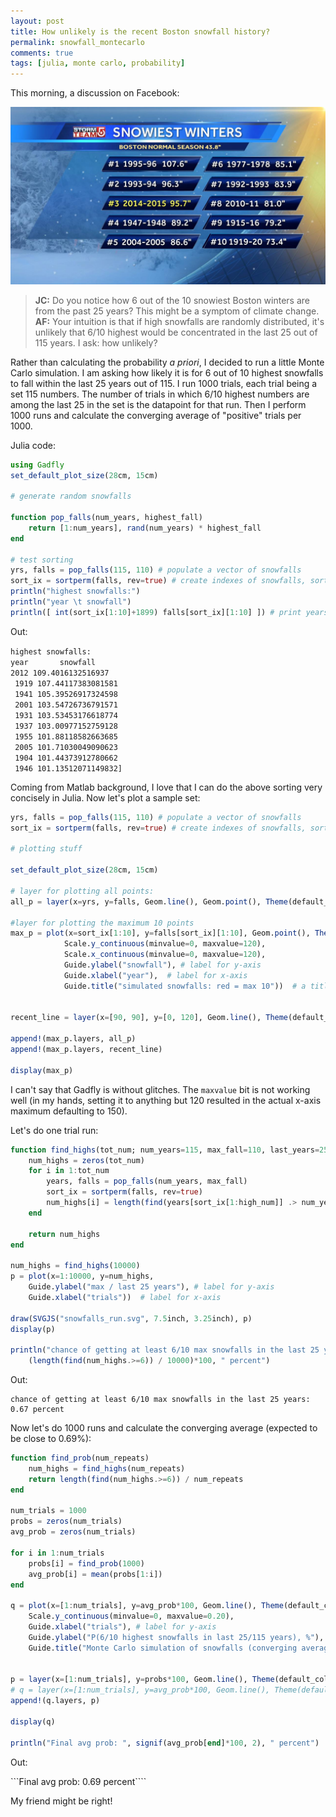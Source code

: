 ```yaml
---
layout: post
title: How unlikely is the recent Boston snowfall history?
permalink: snowfall_montecarlo
comments: true
tags: [julia, monte carlo, probability]
---
```


This morning, a discussion on Facebook:

![](https://raw.githubusercontent.com/aflyax/Julia/master/climate_monte_carlo/boston_snows.jpg)
[]()

>**JC:** Do you notice how 6 out of the 10 snowiest Boston winters are from the past 25 years? This might be a symptom of climate change.<br>
>**AF:** Your intuition is that if high snowfalls are randomly distributed, it's unlikely that 6/10 highest would be concentrated in the last 25 out of 115 years. I ask: how unlikely?

<!-- more -->

Rather than calculating the probability *a priori*, I decided to run a little Monte Carlo simulation. I am asking how likely it is for 6 out of 10 highest snowfalls to fall within the last 25 years out of 115. I run 1000 trials, each trial being a set 115 numbers. The number of trials in which 6/10 highest numbers are among the last 25 in the set is the datapoint for that run. Then I perform 1000 runs and calculate the converging average of "positive" trials per 1000.

Julia code:

``` julia
using Gadfly
set_default_plot_size(28cm, 15cm)

# generate random snowfalls

function pop_falls(num_years, highest_fall)
    return [1:num_years], rand(num_years) * highest_fall
end

# test sorting
yrs, falls = pop_falls(115, 110) # populate a vector of snowfalls
sort_ix = sortperm(falls, rev=true) # create indexes of snowfalls, sorted in reverse order (high → low)
println("highest snowfalls:")
println("year \t snowfall")
println([ int(sort_ix[1:10]+1899) falls[sort_ix][1:10] ]) # print years and falls corresponding to the top ten indexes
```

Out:

`highest snowfalls:` <br>
` year       snowfall ` <br>
` 2012 109.4016132516937 ` <br>
` 1919 107.44117383081581` <br>
` 1941 105.39526917324598` <br>
` 2001 103.54726736791571` <br>
` 1931 103.53453176618774` <br>
` 1937 103.00977152759128` <br>
` 1955 101.88118582663685` <br>
` 2005 101.71030049090623` <br>
` 1904 101.44373912780662` <br>
` 1946 101.13512071149832]` <br>


Coming from Matlab background, I love that I can do the above sorting very concisely in Julia. Now let's plot a sample set:

``` julia
yrs, falls = pop_falls(115, 110) # populate a vector of snowfalls
sort_ix = sortperm(falls, rev=true) # create indexes of snowfalls, sorted in reverse order (high → low)

# plotting stuff

set_default_plot_size(28cm, 15cm)

# layer for plotting all points:
all_p = layer(x=yrs, y=falls, Geom.line(), Geom.point(), Theme(default_color=color("#BCBCBC")))

#layer for plotting the maximum 10 points
max_p = plot(x=sort_ix[1:10], y=falls[sort_ix][1:10], Geom.point(), Theme(default_color=color("indianred")),
            Scale.y_continuous(minvalue=0, maxvalue=120),
            Scale.x_continuous(minvalue=0, maxvalue=120),
            Guide.ylabel("snowfall"), # label for y-axis
            Guide.xlabel("year"),  # label for x-axis
            Guide.title("simulated snowfalls: red = max 10"))  # a title)


recent_line = layer(x=[90, 90], y=[0, 120], Geom.line(), Theme(default_color=color("purple")) )

append!(max_p.layers, all_p)
append!(max_p.layers, recent_line)

display(max_p)
```

<object type="image/svg+xml" data="\images\snowfalls_trial.svg"></object>

I can't say that Gadfly is without glitches. The `maxvalue` bit is not working well (in my hands, setting it to anything but 120 resulted in the actual x-axis maximum defaulting to 150).

Let's do one trial run:

```julia
function find_highs(tot_num; num_years=115, max_fall=110, last_years=25, high_num=10)
    num_highs = zeros(tot_num)
    for i in 1:tot_num
        years, falls = pop_falls(num_years, max_fall)
        sort_ix = sortperm(falls, rev=true)
        num_highs[i] = length(find(years[sort_ix[1:high_num]] .> num_years-last_years))
    end
    
    return num_highs
end

num_highs = find_highs(10000)
p = plot(x=1:10000, y=num_highs,
    Guide.ylabel("max / last 25 years"), # label for y-axis
    Guide.xlabel("trials"))  # label for x-axis

draw(SVGJS("snowfalls_run.svg", 7.5inch, 3.25inch), p)
display(p)

println("chance of getting at least 6/10 max snowfalls in the last 25 years: ",
    (length(find(num_highs.>=6)) / 10000)*100, " percent")
```

Out: <br>
```
chance of getting at least 6/10 max snowfalls in the last 25 years: 0.67 percent
```
<object type="image/svg+xml" data="\images\snowfalls_run.svg"></object>

Now let's do 1000 runs and calculate the converging average (expected to be close to 0.69%):

``` julia
function find_prob(num_repeats)
    num_highs = find_highs(num_repeats)
    return length(find(num_highs.>=6)) / num_repeats
end

num_trials = 1000
probs = zeros(num_trials)
avg_prob = zeros(num_trials)

for i in 1:num_trials
    probs[i] = find_prob(1000)
    avg_prob[i] = mean(probs[1:i])
end

q = plot(x=[1:num_trials], y=avg_prob*100, Geom.line(), Theme(default_color=color("black")),
    Scale.y_continuous(minvalue=0, maxvalue=0.20),
    Guide.xlabel("trials"), # label for y-axis
    Guide.ylabel("P(6/10 highest snowfalls in last 25/115 years), %"),  # label for x-axis
    Guide.title("Monte Carlo simulation of snowfalls (converging average)"))  # a title))


p = layer(x=[1:num_trials], y=probs*100, Geom.line(), Theme(default_color=color("#BCBCBC")))
# q = layer(x=[1:num_trials], y=avg_prob*100, Geom.line(), Theme(default_color=color("black")))
append!(q.layers, p)

display(q)

println("Final avg prob: ", signif(avg_prob[end]*100, 2), " percent")
```

Out:

```Final avg prob: 0.69 percent````

<object type="image/svg+xml" data="\images\snowfalls_probs.svg"></object>

My friend might be right!